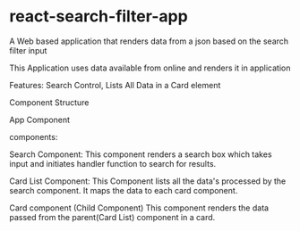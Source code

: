 # react-search-filter-app
A Web based application that renders data from a json based on the search filter input

This Application uses data available from online and renders it in application

Features:
  Search Control,
  Lists All Data in a Card element
  
 Component Structure
 
 
 App Component
 
 components:
 
 Search Component:
      This component renders a search box which takes input and initiates handler function to search for results.
			
 Card List Component:
       This Component lists all the data's processed by the search component. It maps the data to each card component.
			 
 Card component (Child Component)
      This component renders the data passed from the parent(Card List) component in a card.
  
